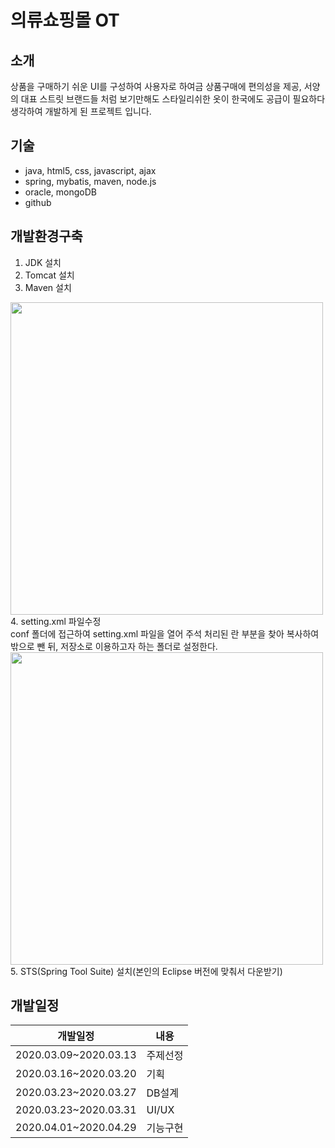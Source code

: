 # 의류쇼핑몰 OT
## 소개
상품을 구매하기 쉬운 UI를 구성하여 사용자로 하여금 상품구매에 편의성을 제공, 서양의 대표 스트릿 브랜드들 처럼 보기만해도 스타일리쉬한 옷이 한국에도 공급이 필요하다 생각하여 개발하게 된 프로젝트 입니다.
## 기술
* java, html5, css, javascript, ajax
* spring, mybatis, maven, node.js
* oracle, mongoDB
* github
## 개발환경구축
1. JDK 설치
2. Tomcat 설치
3. Maven 설치
  <img src="https://user-images.githubusercontent.com/52619813/81411488-6171aa00-917d-11ea-868f-7e9a6fef4d4d.PNG" width="500">
<br>
4. setting.xml 파일수정
<br>
      conf 폴더에 접근하여 setting.xml 파일을 열어 주석 처리된 <localRepository>란 부분을 찾아 복사하여 밖으로 뺀 뒤,
      저장소로 이용하고자 하는 폴더로 설정한다.
  <img src="https://user-images.githubusercontent.com/52619813/81413151-ecec3a80-917f-11ea-9d07-d7688bd61c41.PNG" width="500">
5. STS(Spring Tool Suite) 설치(본인의 Eclipse 버전에 맞춰서 다운받기)
 
## 개발일정
|개발일정|내용|
|------|---|
|2020.03.09~2020.03.13|주제선정|
|2020.03.16~2020.03.20|기획|
|2020.03.23~2020.03.27|DB설계|
|2020.03.23~2020.03.31|UI/UX|
|2020.04.01~2020.04.29|기능구현|
 
